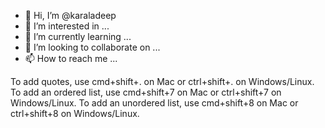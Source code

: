 - 👋 Hi, I’m @karaladeep
- 👀 I’m interested in ...
- 🌱 I’m currently learning ...
- 💞️ I’m looking to collaborate on ...
- 📫 How to reach me ...

<!---
karaladeep/karaladeep is a ✨ special ✨ repository because its `README.md` (this file) appears on your GitHub profile.
You can click the Preview link to take a look at your changes.
--->
To add quotes, use cmd+shift+. on Mac or ctrl+shift+. on Windows/Linux.
To add an ordered list, use cmd+shift+7 on Mac or ctrl+shift+7 on Windows/Linux.
To add an unordered list, use cmd+shift+8 on Mac or ctrl+shift+8 on Windows/Linux.

